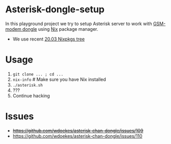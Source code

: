 Asterisk-dongle-setup
=====================

In this playground project we try to setup Asterisk server to work with
[GSM-modem dongle](https://github.com/wdoekes/asterisk-chan-dongle) using
[Nix](https://nixos.org) package manager.

* We use recent
  [20.03 Nixpkgs tree](https://github.com/NixOS/nixpkgs/tree/076c67fdea6d0529a568c7d0e0a72e6bc161ecf5/)


Usage
=====

1. `git clone ... ; cd ...`
0. `nix-info` # Make sure you have Nix installed
2. `./asterisk.sh`
3. ???
4. Continue hacking


Issues
======


* ~~https://github.com/wdoekes/asterisk-chan-dongle/issues/109~~
* https://github.com/wdoekes/asterisk-chan-dongle/issues/110
